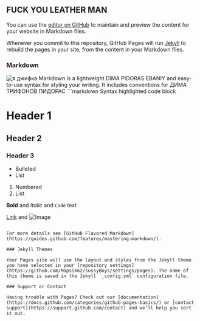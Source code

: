 ## FUCK YOU LEATHER MAN

You can use the [editor on GitHub](https://github.com/Mopsik62/sussyBoys/edit/gh-pages/index.md) to maintain and preview the content for your website in Markdown files.

Whenever you commit to this repository, GitHub Pages will run [Jekyll](https://jekyllrb.com/) to rebuild the pages in your site, from the content in your Markdown files.

### Markdown

<img src="https://media1.giphy.com/media/10FwycrnAkpshW/giphy.gif" alt="я джифка">
Markdown is a lightweight DIMA PIDORAS EBANIY and easy-to-use syntax for styling your writing. It includes conventions for
ДИМА ТРИФОНОВ ПИДОРАС
```markdown
Syntax highlighted code block

# Header 1
## Header 2
### Header 3

- Bulleted
- List

1. Numbered
2. List

**Bold** and _Italic_ and `Code` text

[Link](url) and ![Image](src)
```

For more details see [GitHub Flavored Markdown](https://guides.github.com/features/mastering-markdown/).

### Jekyll Themes

Your Pages site will use the layout and styles from the Jekyll theme you have selected in your [repository settings](https://github.com/Mopsik62/sussyBoys/settings/pages). The name of this theme is saved in the Jekyll `_config.yml` configuration file.

### Support or Contact

Having trouble with Pages? Check out our [documentation](https://docs.github.com/categories/github-pages-basics/) or [contact support](https://support.github.com/contact) and we’ll help you sort it out.
